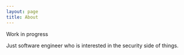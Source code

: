 ```yaml
---
layout: page
title: About
---
```


<p class="message">
  Work in progress
</p>

Just software engineer who is interested in the security side of things.
